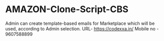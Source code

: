 # AMAZON-Clone-Script-CBS
Admin can create template-based emails for Marketplace which will be used, according to Admin selection.
URL- https://codexxa.in/
Mobile no - 9607588899
